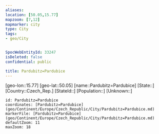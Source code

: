 ```yaml
---
aliases: 
location: [50.05,15.77]
mapzoom: [7,12] 
mapmarker: city 
type: City
tags:
- geo/City


SpocWebEntityId: 33247
isDeleted: false
confidential: public

title: Pardubitz=Pardubice
---
```

[geo-lon::15.77]
[geo-lat::50.05]
[name::Pardubitz=Pardubice]
[State::]
[Country::Czech_Rep.]
[StateId::]
[Population::]
[Unknown::]


```leaflet
id: Pardubitz=Pardubice
coordinates: [Pardubitz=Pardubice](geo/Continent/Europe/Czech_Republic/City/Pardubitz=Pardubice.md)
markerFile: [Pardubitz=Pardubice](geo/Continent/Europe/Czech_Republic/City/Pardubitz=Pardubice.md)
defaultZoom: 11 
maxZoom: 18
```


